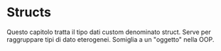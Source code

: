 # Structs

Questo capitolo tratta il tipo dati custom denominato struct. Serve per raggruppare tipi di dato eterogenei. Somiglia a un "oggetto" nella OOP.
